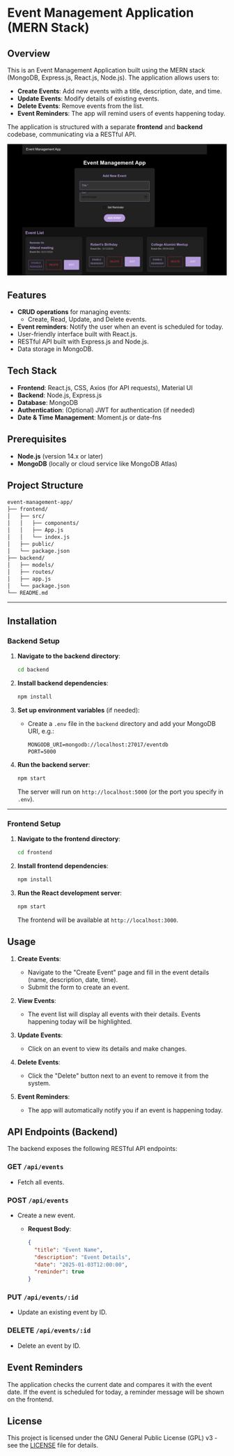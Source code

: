 # Event Management Application (MERN Stack)

## Overview

This is an Event Management Application built using the MERN stack (MongoDB, Express.js, React.js, Node.js). The application allows users to:

- **Create Events**: Add new events with a title, description, date, and time.
- **Update Events**: Modify details of existing events.
- **Delete Events**: Remove events from the list.
- **Event Reminders**: The app will remind users of events happening today.

The application is structured with a separate **frontend** and **backend** codebase, communicating via a RESTful API.


![event-management-app](./docs/img/image.png)


## Features

- **CRUD operations** for managing events:
  - Create, Read, Update, and Delete events.
- **Event reminders**: Notify the user when an event is scheduled for today.
- User-friendly interface built with React.js.
- RESTful API built with Express.js and Node.js.
- Data storage in MongoDB.

## Tech Stack

- **Frontend**: React.js, CSS, Axios (for API requests), Material UI
- **Backend**: Node.js, Express.js
- **Database**: MongoDB
- **Authentication**: (Optional) JWT for authentication (if needed)
- **Date & Time Management**: Moment.js or date-fns

## Prerequisites

- **Node.js** (version 14.x or later)
- **MongoDB** (locally or cloud service like MongoDB Atlas)

## Project Structure

```
event-management-app/
├── frontend/               
│   ├── src/
│   │   ├── components/     
│   │   ├── App.js          
│   │   └── index.js        
│   ├── public/
│   └── package.json         
├── backend/                 
│   ├── models/             
│   ├── routes/              
│   ├── app.js               
│   └── package.json         
└── README.md                
```

---

## Installation

### Backend Setup

1. **Navigate to the backend directory**:
   ```bash
   cd backend
   ```

2. **Install backend dependencies**:
   ```bash
   npm install
   ```

3. **Set up environment variables** (if needed):
   - Create a `.env` file in the `backend` directory and add your MongoDB URI, e.g.:
     ```env
     MONGODB_URI=mongodb://localhost:27017/eventdb
     PORT=5000
     ```

4. **Run the backend server**:
   ```bash
   npm start
   ```
   The server will run on `http://localhost:5000` (or the port you specify in `.env`).

---

### Frontend Setup

1. **Navigate to the frontend directory**:
   ```bash
   cd frontend
   ```

2. **Install frontend dependencies**:
   ```bash
   npm install
   ```

3. **Run the React development server**:
   ```bash
   npm start
   ```
   The frontend will be available at `http://localhost:3000`.


## Usage

1. **Create Events**: 

   - Navigate to the "Create Event" page and fill in the event details (name, description, date, time).
   - Submit the form to create an event.

2. **View Events**: 

   - The event list will display all events with their details. Events happening today will be highlighted.

3. **Update Events**: 

   - Click on an event to view its details and make changes.

4. **Delete Events**: 

   - Click the "Delete" button next to an event to remove it from the system.

5. **Event Reminders**: 

   - The app will automatically notify you if an event is happening today.

## API Endpoints (Backend)

The backend exposes the following RESTful API endpoints:

### GET `/api/events`

- Fetch all events.
  
### POST `/api/events`

- Create a new event.
  - **Request Body**:

    ```json
    {
      "title": "Event Name",
      "description": "Event Details",
      "date": "2025-01-03T12:00:00",
      "reminder": true
    }
    ```

### PUT `/api/events/:id`

- Update an existing event by ID.

### DELETE `/api/events/:id`

- Delete an event by ID.

## Event Reminders

The application checks the current date and compares it with the event date. If the event is scheduled for today, a reminder message will be shown on the frontend.

## License

This project is licensed under the GNU General Public License (GPL) v3 - see the [LICENSE](LICENSE) file for details.

